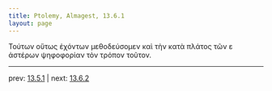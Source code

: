 ```yaml
---
title: Ptolemy, Almagest, 13.6.1
layout: page
---
```


Τούτων οὕτως ἐχόντων μεθοδεύσομεν καὶ τὴν κατὰ πλάτος τῶν ε ἀστέρων ψηφοφορίαν τὸν τρόπον τοῦτον. 

---

prev: [13.5.1](../13.5.1/) | next: [13.6.2](../13.6.2/)

